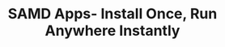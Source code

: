 ---
layout: publication-single
title: SAMD Apps- Install Once, Run Anywhere Instantly
name: IEEE International Conference on Pervasive Computing and Communications (PerCom 2018), March 19-23, 2018, Athens, Greece (Demo paper)
first-author: Jaehun Lee
co-authors: Hochul Lee, Byoungjun Seo, Min Kyung Chae, Young Choon Lee, Hyuck Han, Sooyong Kang
during: 2018.03.19 - 2018.03.23
location: Athens, Greece
impactfactor: 
doi: 
note: 
categories: 
 - Distributed/High-Performance/Mobile Computing Systems
tag: 
 - International Conference
---